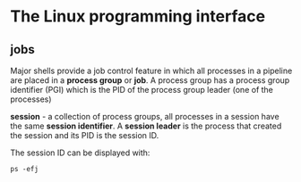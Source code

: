 # The Linux programming interface

## jobs
Major shells provide a job control feature in which all processes in a pipeline
are placed in a __process group__ or __job__.
A process group has a process group identifier (PGI) which is the PID of the
process group leader (one of the processes)

__session__ - a collection of process groups, all processes in a session have
the same __session identifier__. A __session leader__ is the process that created
the session and its PID is the session ID.

The session ID can be displayed with:
```shell
ps -efj
```

